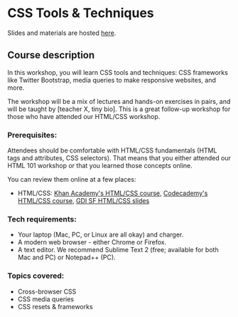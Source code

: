 # CSS Tools & Techniques

Slides and materials are hosted [here](http://teaching-materials.org/csstools).

## Course description

In this workshop, you will learn CSS tools and techniques: CSS frameworks like Twitter Bootstrap, media queries to make responsive websites, and more. 

The workshop will be a mix of lectures and hands-on exercises in pairs, and will be taught by [teacher X, tiny bio]. This is a great follow-up workshop for those who have attended our HTML/CSS workshop.

### Prerequisites:

Attendees should be comfortable with HTML/CSS fundamentals (HTML tags and attributes, CSS selectors). That means that you either attended our HTML 101 workshop or that you learned those concepts online. 

You can review them online at a few places:
* HTML/CSS: [Khan Academy's HTML/CSS course](https://khanacademy.org/html-css), [Codecademy's HTML/CSS course](https://www.codecademy.com/tracks/web), [GDI SF HTML/CSS slides](http://teaching-materials.org/htmlcss-1day)

### Tech requirements:

* Your laptop (Mac, PC, or Linux are all okay) and charger.
* A modern web browser - either Chrome or Firefox. 
* A text editor. We recommend Sublime Text 2 (free; available for both Mac and PC) or Notepad++ (PC).

### Topics covered:

* Cross-browser CSS
* CSS media queries
* CSS resets & frameworks
